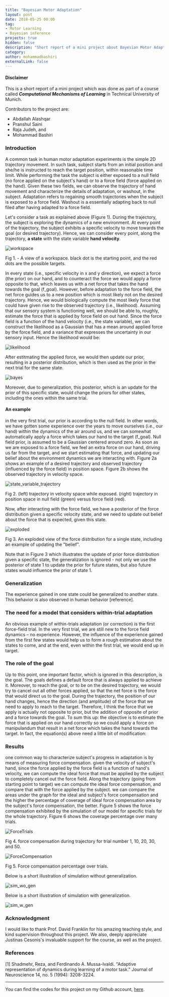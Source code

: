 ```yaml
---
title: "Bayesian Motor Adaptation"
layout: post
date: 2018-05-25 00:00
tag:
- Motor Learning
- Bayesian inference
projects: true
hidden: false
description: "Short report of a mini project about Bayesian Motor Adaptation in human."
category:
author: mohammadbashiri
externalLink: false
---
```


#### Disclaimer
This is a short report of a mini project which was done as part of a course
called ***Computational Mechanisms of Learning*** in Technical University of Munich.

Contributors to the project are:
- Abdallah Alashqar
- Pranshul Saini
- Raja Judeh, and
- Mohammad Bashiri

### Introduction

A common task in human motor adaptation experiments is the simple 2D trajectory movement.
In such task, subject starts from an initial position and she/he is instructed to reach the
target position, within reasonable time limit.
While performing the task the subject is either exposed to a null field (no force applied
on the subject's hand) or to a force field (force applied on the hand). Given these two
fields, we can observe the trajectory of hand movement and characterize the details of
adaptation, or washout, in the subject. Adaptation refers to regaining smooth trajectories
when the subject is exposed to a force field. Washout is a essentially adapting back to
null filed after having adapted to a force field.

Let's consider a task as explained above (Figure 1). During the trajectory, the subject
is exploring the dynamics of a new environment. At every point of the trajectory, the
subject exhibits a specific velocity to move towards the goal (or desired trajectory).
Hence, we can consider every point, along the trajectory, **a state** with the state
variable **hand velocity**.

![workspace](https://github.com/mohammadbashiri93/BayesianMotorAdaptation/blob/master/Figures/workspace.jpg?raw=true)
<figcaption class="caption">Fig 1. - A view of a workspace. black dot is the starting point, and the red dots are the possible targets.</figcaption>


In every state (i.e., specific velocity in x and y direction), we expect a force (the prior)
on our hand, and to counteract the force we would apply a force opposite to that, which
leaves us with a net force that takes the hand towards the goal (f_goal). However, before adaptation
to the force field, the net force guides us to a new position which is most likely not on the
desired trajectory. Hence, we would biologically compute the most likely force that could have given
rise to the observed trajectory (i.e., likelihood). Assuming that our sensory system is functioning
well, we should be able to, roughly, estimate the force that is applied by force field on out hand.
Since the force field is a function of the hand velocity (i.e., the state variable), we can construct
the likelihood as a Gaussian that has a mean around applied force by the force field, and a variance
that expresses the uncertainty in our sensory input. Hence the likelihood would be:


![likelihood](https://github.com/mohammadbashiri93/BayesianMotorAdaptation/blob/master/Figures/likelihood.JPG?raw=true)


After estitmating the applied force, we would then update our prior, resulting in a posterior distribution,
which is then used as the prior in the next trial for the same state.

![bayes](https://github.com/mohammadbashiri93/BayesianMotorAdaptation/blob/master/Figures/bayes.JPG?raw=true)

Moreover, due to generalization, this posterior, which is an update for the prior of this specific state,
would change the priors for other states, including the ones within the same trial.

#### An example

in the very first trial, our prior is according to the null field. In other words, we have gotten some
experience over the years to move ourselves (i.e., our hand) within the dynamics of the air around us,
and we can somewhat automatically apply a force which takes our hand to the target (f_goal). Null field
prior, is assumed to be a Gaussian centered around zero. As soon as we are exposed to a force field, we
feel an extra force on our hand, driving us far from the target, and we start estimating that force, and
updating our belief about the environment dynamics we are interacting with. Figure 2a shows an example of
a desired trajectory and observed trajectory (influenced by the force field) in position space. Figure 2b
shows the observed trajectory in velocity space.

![state_variable_trajectory](https://github.com/mohammadbashiri93/BayesianMotorAdaptation/blob/master/Figures/state_variable_trajectory.png?raw=true)
<figcaption class="caption">Fig 2. (left) trajectory in velocity space while exposed. (right) trajectory in position space in null field (green) versus force field (red).</figcaption>

Now, after interacting with the force field, we have a posterior of the force distribution given a specific velocity
state, and we need to update out belief about the force that is expected, given this state.

![exploded](https://github.com/mohammadbashiri93/BayesianMotorAdaptation/blob/master/Figures/exploded.png?raw=true)
<figcaption class="caption">Fig 3. An exploded view of the force distribution for a single state, including an example of updating the "belief".</figcaption>

Note that in Figure 3 which illustrates the update of prior force distribution given a specific state, the generalization
is ignored - not only we use the posterior of state 1 to update the prior for future states, but also future states would
influence the prior of state 1.

### Generalization
The experience gained in one state could be generalized to another state. This behavior is also observed in human
behavior [reference]. <br>


### The need for a model that considers within-trial adaptation
An obvious example of within-trials adaptation (or correction) is the first force-field trial. In the very first trial, we
are still new to the force field dynamics – no experience. However, the influence of the experience gained from the
first few states would help us to form a rough estimation about the states to come, and at the end, even within the
first trial, we would end up in target.

### The role of the goal
Up to this point, one important factor, which is ignored in this description, is the goal. The goals defines a
default force that is always applied to achieve it. Moreover, to reach the goal, or to be on the desired
trajectory, we would try to cancel out all other forces applied, so that the net force is the force that would
direct us to the goal. During the trajectory, the position of our hand changes, hence the direction (and
amplitude) of the force that we need to apply to reach to the target. Therefore, I think the force that we
apply is actually not opposite to prior, but the addition of opposite of prior and a force towards the goal.
To sum this up: the objective is to estimate the force that is applied on our hand correctly so we could
apply a force on manipulandum that result in a net force which takes the hand towards the target. In fact,
the equation(s) above need a little bit of modification:

### Results
one common way to characterize subject's progress in adaptation is by means of measuring force compensation.
given the velocity of subject's hand, since the force applied by the force field is a function of hand's velocity,
we can compute the ideal force that must be applied by the subject to completely cancel out the force field.
Along the trajectory (going from starting point to target) we can compute the ideal force compensation, and compare
that with the force applied by the subject. we can compare the areas under the graph for the ideal and subject's
force compensation and the higher the percentage of coverage of ideal force compensation area by the subject's
force compensation, the better. Figure 5 shows the force compensation exhibited by the simulation of our model for
specific trials for the whole trajectory. Figure 6 shows the coverage percentage over many trials.

![ForceTrials](https://github.com/mohammadbashiri93/BayesianMotorAdaptation/blob/master/Figures/ForceTrials.png?raw=true)
<figcaption class="caption">Fig 4. force compensation during trajectory for trial number 1, 10, 20, 30, and 50.</figcaption>


![ForceCompensation](https://github.com/mohammadbashiri93/BayesianMotorAdaptation/blob/master/Figures/ForceCompensation.jpg?raw=true)
<figcaption class="caption">Fig 5. Force compensation percentage over trials.</figcaption>


Below is a short illustration of simulation without generalization.

![sim_wo_gen](https://github.com/mohammadbashiri93/BayesianMotorAdaptation/blob/master/Figures/sim_wo_gen.gif?raw=true)

Below is a short illustration of simulation with generalization.

![sim_w_gen](https://github.com/mohammadbashiri93/BayesianMotorAdaptation/blob/master/Figures/sim_w_gen.gif?raw=true)

### Acknowledgment

I would like to thank Prof. David Franklin for his amazing teaching style, and
kind supervision throughout this project. We also, deeply appreciate Justinas Cesonis's
invaluable support for the course, as well as the project.

### References
[1] Shadmehr, Reza, and Ferdinando A. Mussa-Ivaldi. "Adaptive representation of dynamics during learning of a motor task." Journal of Neuroscience 14, no. 5 (1994): 3208-3224.


---

You can find the codes for this project on my Github account, [here](https://github.com/mohammadbashiri/bayesian-motor-adaptation).

